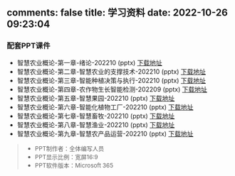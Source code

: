 comments: false
title: 学习资料
date: 2022-10-26 09:23:04
---

### 配套PPT课件

- 智慧农业概论-第一章-绪论-202210 (pptx)   <a onclick="_hmt.push(['_trackEvent', 'download', 'click', 'chapter1'])" href="https://wp-img.daozhao.com.cn/zhag/%E6%99%BA%E6%85%A7%E5%86%9C%E4%B8%9A%E6%A6%82%E8%AE%BA-%E7%AC%AC%E4%B8%80%E7%AB%A0-%E7%BB%AA%E8%AE%BA-202210.pptx">下载地址</a>
- 智慧农业概论-第二章-智慧农业的支撑技术-202210 (pptx)   <a onclick="_hmt.push(['_trackEvent', 'download', 'click', 'chapter2])" href="https://wp-img.daozhao.com.cn/zhag/%E6%99%BA%E6%85%A7%E5%86%9C%E4%B8%9A%E6%A6%82%E8%AE%BA-%E7%AC%AC%E4%BA%8C%E7%AB%A0-%E6%99%BA%E6%85%A7%E5%86%9C%E4%B8%9A%E7%9A%84%E6%94%AF%E6%92%91%E6%8A%80%E6%9C%AF-202210.pptx">下载地址</a>
- 智慧农业概论-第三章-智能种植决策与执行-202210 (pptx)   <a onclick="_hmt.push(['_trackEvent', 'download', 'click', 'chapter3'])" href="https://wp-img.daozhao.com.cn/zhag/%E6%99%BA%E6%85%A7%E5%86%9C%E4%B8%9A%E6%A6%82%E8%AE%BA-%E7%AC%AC%E4%B8%89%E7%AB%A0-%E6%99%BA%E8%83%BD%E7%A7%8D%E6%A4%8D%E5%86%B3%E7%AD%96%E4%B8%8E%E6%89%A7%E8%A1%8C-202210.pptx">下载地址</a>
- 智慧农业概论-第四章-农作物生长智能检测-202209 (pptx)   <a onclick="_hmt.push(['_trackEvent', 'download', 'click', 'chapter4'])" href="https://wp-img.daozhao.com.cn/zhag/%E6%99%BA%E6%85%A7%E5%86%9C%E4%B8%9A%E6%A6%82%E8%AE%BA-%E7%AC%AC%E5%9B%9B%E7%AB%A0-%E5%86%9C%E4%BD%9C%E7%89%A9%E7%94%9F%E9%95%BF%E6%99%BA%E8%83%BD%E6%A3%80%E6%B5%8B-202209.pptx">下载地址</a>
- 智慧农业概论-第五章-智慧果园-202210 (pptx)   <a onclick="_hmt.push(['_trackEvent', 'download', 'click', 'chapter5'])" href="https://wp-img.daozhao.com.cn/zhag/%E6%99%BA%E6%85%A7%E5%86%9C%E4%B8%9A%E6%A6%82%E8%AE%BA-%E7%AC%AC%E4%BA%94%E7%AB%A0-%E6%99%BA%E6%85%A7%E6%9E%9C%E5%9B%AD-202210.pptx">下载地址</a>
- 智慧农业概论-第六章-智能化植物工厂-202210 (pptx)   <a onclick="_hmt.push(['_trackEvent', 'download', 'click', 'chapter6'])" href="https://wp-img.daozhao.com.cn/zhag/%E6%99%BA%E6%85%A7%E5%86%9C%E4%B8%9A%E6%A6%82%E8%AE%BA-%E7%AC%AC%E5%85%AD%E7%AB%A0-%E6%99%BA%E8%83%BD%E5%8C%96%E6%A4%8D%E7%89%A9%E5%B7%A5%E5%8E%82-202210.pptx">下载地址</a>
- 智慧农业概论-第七章-智慧畜牧-202210 (pptx)   <a onclick="_hmt.push(['_trackEvent', 'download', 'click', 'chapter7'])" href="https://wp-img.daozhao.com.cn/zhag/%E6%99%BA%E6%85%A7%E5%86%9C%E4%B8%9A%E6%A6%82%E8%AE%BA-%E7%AC%AC%E4%B8%83%E7%AB%A0-%E6%99%BA%E6%85%A7%E7%95%9C%E7%89%A7-202210.pptx">下载地址</a>
- 智慧农业概论-第八章-智慧渔业-202210 (pptx)   <a onclick="_hmt.push(['_trackEvent', 'download', 'click', 'chapter8'])" href="https://wp-img.daozhao.com.cn/zhag/%E6%99%BA%E6%85%A7%E5%86%9C%E4%B8%9A%E6%A6%82%E8%AE%BA-%E7%AC%AC%E5%85%AB%E7%AB%A0-%E6%99%BA%E6%85%A7%E6%B8%94%E4%B8%9A-202210.pptx">下载地址</a>
- 智慧农业概论-第九章-智慧农产品运营-202210 (pptx)   <a onclick="_hmt.push(['_trackEvent', 'download', 'click', 'chapter9'])" href="https://wp-img.daozhao.com.cn/zhag/%E6%99%BA%E6%85%A7%E5%86%9C%E4%B8%9A%E6%A6%82%E8%AE%BA-%E7%AC%AC%E4%B9%9D%E7%AB%A0-%E6%99%BA%E6%85%A7%E5%86%9C%E4%BA%A7%E5%93%81%E8%BF%90%E8%90%A5-202210.pptx">下载地址</a>


> - <span style="font-size: small; "> PPT制作者：全体编写人员</span>
> - <span style="font-size: small; "> PPT显示比例：宽屏16:9</span>
> - <span style="font-size: small; "> PPT软件版本：Microsoft 365</span>
